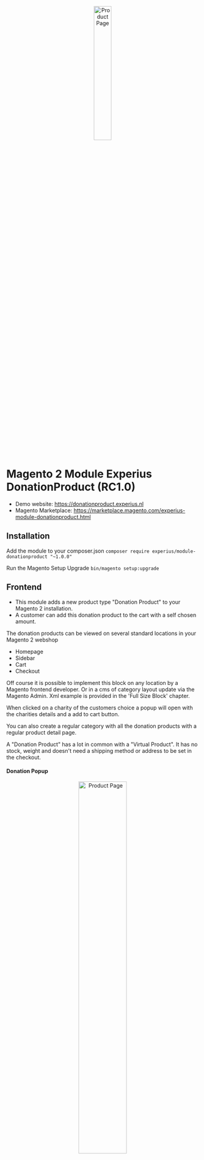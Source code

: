 <p align="center">
  <img src="https://raw.githubusercontent.com/experius/Magento-2-Module-Experius-DonationProduct/master/Docs/Screenshots/logo.png" width="30%" title="Product Page">
</p>

<h1>Magento 2 Module Experius DonationProduct (RC1.0)</h1>

- Demo website: https://donationproduct.experius.nl
- Magento Marketplace: https://marketplace.magento.com/experius-module-donationproduct.html

<h2>Installation</h2>

Add the module to your composer.json
```composer require experius/module-donationproduct "~1.0.0"```

Run the Magento Setup Upgrade
```bin/magento setup:upgrade```

<h2>Frontend</h2>

- This module adds a new product type "Donation Product" to your Magento 2 installation.
- A customer can add this donation product to the cart with a self chosen amount.

The donation products can be viewed on several standard locations in your Magento 2 webshop
- Homepage
- Sidebar
- Cart
- Checkout

Off course it is possible to implement this block on any location by a Magento frontend developer. Or in a cms of category layout update via the Magento Admin. Xml example is provided in the 'Full Size Block' chapter.

When clicked on a charity of the customers choice a popup will open with the charities details and a add to cart button. 

You can also create a regular category with all the donation products with a regular product detail page.

A "Donation Product" has a lot in common with a "Virtual Product". It has no stock, weight and doesn't need a shipping method or address to be set in the checkout.

<h4>Donation Popup</h4>
<p align="center">
  <img src="https://raw.githubusercontent.com/experius/Magento-2-Module-Experius-DonationProduct/master/Docs/Screenshots/donation-modal.png" width="50%" title="Product Page">
</p>

<h4>Product Page</h4>
<p align="center">
  <img src="https://raw.githubusercontent.com/experius/Magento-2-Module-Experius-DonationProduct/master/Docs/Screenshots/product-page.png" width="50%" title="Product Page">
</p>

<h4>Category Page</h4>

To view the donation products in a category (just like the screenshot below). Create a category in the Magento Admin and add the donation products to that category. 

- Categories can be added in Magento Admin > Catalog > Categories
- After the category is made add the products to the Category via the 'Products in Category' tab. 

<p align="center">
  <img src="https://raw.githubusercontent.com/experius/Magento-2-Module-Experius-DonationProduct/master/Docs/Screenshots/category-view.png" width="50%" title="Product Page">
</p>

<h4>Sidebar Block</h4>

This block wil be visible on every page wich has a layout with a sidebar implemented. 
It can be disabled in the settings. See settings chapter.

<p align="center">
  <img src="https://raw.githubusercontent.com/experius/Magento-2-Module-Experius-DonationProduct/master/Docs/Screenshots/donation-sidebar.png" title="Product Page">
</p>

<h4>Full Size Block (Homepage)</h4>

The full size block is visible on the homepage. It can be disabled in the settings. See settings chapter.

<p align="center">
  <img src="https://raw.githubusercontent.com/experius/Magento-2-Module-Experius-DonationProduct/master/Docs/Screenshots/donation-full-size.png" width="50%" title="Product Page">
</p>

- A frontend Magento developer can implement this in custom position in you template by using the following xml.
- You can also use the xml below to add the block to a cms page. For example your 404 page. Edit the cms page and add the xml to the 'Design' tab > 'Layout Update XML' field.

```xml
<referenceContainer name="content">
  <block class="Experius\DonationProduct\Block\Donation\ListProduct" name="donation.block" after="-" template="Experius_DonationProduct::donation.phtml"/>
</referenceContainer>  
```

<h4>Checkout Block</h4>

The checkout donation block is visible in the checkout totals block. It can be disabled in the settings. See settings chapter.

<p align="center">
  <img src="https://raw.githubusercontent.com/experius/Magento-2-Module-Experius-DonationProduct/master/Docs/Screenshots/donation-checkout.png" width="50%" title="Checkout Donation">
</p>

<h4>Cart Page</h4>

The cart page donation block is visible on the cart page. It can be disabled in the settings. See settings chapter.

<p align="center">
  <img src="https://raw.githubusercontent.com/experius/Magento-2-Module-Experius-DonationProduct/master/Docs/Screenshots/cart.png" width="50%" title="Cart Page">
</p>

<h2>Backend</h2>

<h4>Product Type</h4>

Add a new product with type 'Donation Product'

<p align="center">
  <img src="https://raw.githubusercontent.com/experius/Magento-2-Module-Experius-DonationProduct/master/Docs/Screenshots/product-type-donation.png" width="50%" title="Product Type">
</p>

<h4>Edit Product</h4>

You can configure the minimum donation amount.

<p align="center">
  <img src="https://raw.githubusercontent.com/experius/Magento-2-Module-Experius-DonationProduct/master/Docs/Screenshots/product-setting.png" width="50%" title="Product Setting">
</p>

<h4>Report</h4>

Reports > Sales > Donations

A report table is made to store every single "Donation Product" sale. You can make an export, sum up the amount per charity and transfer the money.

<p align="center">
  <img src="https://raw.githubusercontent.com/experius/Magento-2-Module-Experius-DonationProduct/master/Docs/Screenshots/report.png" width="50%" title="Report">
</p>
<p align="center">
  <img src="https://raw.githubusercontent.com/experius/Magento-2-Module-Experius-DonationProduct/master/Docs/Screenshots/report-grid.png" width="100%" title="Report Grid">
</p>

<h4>Settings</h4>

Stores > Settings > Configuration > Catalog > Donation Product

There is a setting to enable or disable the complete module.
There are settings to enable and disable the visibility of blocks on several locations in your webshop.

<p align="center">
  <img src="https://raw.githubusercontent.com/experius/Magento-2-Module-Experius-DonationProduct/master/Docs/Screenshots/settings.png" width="50%" title="Settings">
</p>

<h4>Uninstall</h4>

Follow the step below to uninstall the module.

1. Login in to Magento
2. Go to Catalog > Products. Filter on product type 'Donation Product'
3. Delete all the Products with the type 'Donation Product'
4. Go to System > Attributes > Product 
5. Search the attribute 'experius_donation_min_amount' (Minimal Donation Amount) and delete it
6. Run the following in the command line ```bin/magento module:uninstall Experius_DonationProduct``` 

<h4>FAQ</h4>

<b><i>Can i combine the 'Donation product options' with 'Custom options / Customizable Options'?</i></b>

Although its not supported, it can be done! You have change the following template by overwriting it with your own custom template version.
vendor/magento/module-catalog/view/frontend/templates/product/view/form.phtml. You probaly have to hide or remove a duplicate addtocart button

The donation product uses the 'product_info_form_content' container. This is only rendered when no 'Custom options' are found.
```php 
<?php if (!$block->hasOptions()):?>
    <?= $block->getChildHtml('product_info_form_content') ?>
<?php else:?>
    <?php if ($_product->isSaleable() && $block->getOptionsContainer() == 'container1'):?>
        <?= $block->getChildChildHtml('options_container') ?>
    <?php endif;?>
<?php endif; ?>
```

If you want to render both 'Custom options' and 'Donation options'. Change the if statement.

```php 
<?php if (!$block->hasOptions() || $_product->getTypeId()=='donation'):?>
    <?= $block->getChildHtml('product_info_form_content') ?>
<?php else:?>
    <?php if ($_product->isSaleable() && $block->getOptionsContainer() == 'container1'):?>
        <?= $block->getChildChildHtml('options_container') ?>
    <?php endif;?>
<?php endif; ?>
```
